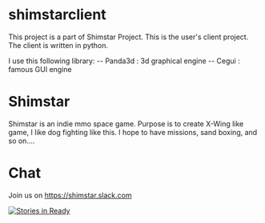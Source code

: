 # shimstarclient

This project is a part of Shimstar Project. This is the user's client project.
The client is written in python.

I use this following library:
-- Panda3d : 3d graphical engine
-- Cegui : famous GUI engine

# Shimstar

Shimstar is an indie mmo space game. Purpose is to create X-Wing like game, I like dog fighting like this.
I hope to have missions, sand boxing, and so on....

# Chat 

Join us on https://shimstar.slack.com 

[![Stories in Ready](https://badge.waffle.io/shimstar/shimstarclient.png?label=ready&title=Ready)](http://waffle.io/shimstar/shimstarclient)

